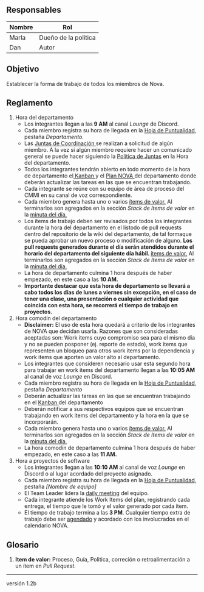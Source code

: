 ## Responsables
| Nombre    | Rol            | 
| --------- | -------------- | 
| Marla     | Dueño de la política         | 
| Dan       | Autor  |

## Objetivo
Establecer la forma de trabajo de todos los miembros de Nova.

## Reglamento
1. Hora del departamento
    <ul>
    <li>
        Los integrantes llegan a las<b> 9 AM</b> al canal <i>Lounge</i> de Discord.</a>
    </li>
    <li>
        Cada miembro registra su hora de llegada en la <a href="https://docs.google.com/spreadsheets/d/1FvGz9Ncpo9nJJBli_HoE3SdM_V-6NslJ0DPnj84xclk/edit#gid=0">Hoja de Puntualidad</a>, pestaña <i>Departamento.</i>
    </li>
    <li> Las <a href="https://github.com/novaDepto/Nova/wiki/Proceso-de-Daily-Meeting"> Juntas de Coordinación </a>se realizan a solicitud de algún miembro. A la vez si algún miembro requiere hacer un comunicado general se puede hacer siguiendo la <a href="https://github.com/novaDepto/Nova/wiki/Pol%C3%ADtica-de-Juntas">Política de Juntas</a> en la Hora del departamento.
    </li>
    <li>
        Todos los integrantes tendrán abierto en todo momento de la hora de departamento el<a href="https://miro.com/app/board/o9J_khDAZSQ=/"> Kanban </a> y el <a href="https://docs.google.com/spreadsheets/d/1_tEVZlBT36JiXt0Qq1hy3zojkzO2abnw79ju-6LbB4s/edit#gid=1631241593"> Plan NOVA </a>del departamento donde deberán actualizar las tareas en las que se encuentran trabajando.
    </li>
    <li>
        Cada integrante se reúne con su equipo de área de proceso del CMMI en su canal de voz correspondiente. 
    </li>
    <li>
        Cada miembro genera hasta uno o varios 
        <a href="#glosario1"> ítems de valor.</a> 
        Al terminarlos son agregados en la sección <i>Stack de Items de valor</i> en la <a href="https://drive.google.com/drive/folders/11kOv1oal83q3YzuDWC-a--gShOOH0_Tq?usp=sharing"> minuta del día. <a>
    </li>
    <li>
        Los ítems de trabajo deben ser revisados por todos los integrantes durante la hora del departamento en el listodo de pull requests dentro del repositorio de la wiki del departamento, de tal formaque se pueda aprobar un nuevo proceso o modificación de alguno. <strong> Los pull requests generados durante el día serán atendidos durante el horario del departamento del siguiente día hábil. </strong> 
        <a href="#glosario1"> ítems de valor.</a> 
        Al terminarlos son agregados en la sección <i>Stack de Items de valor</i> en la <a href="https://drive.google.com/drive/folders/11kOv1oal83q3YzuDWC-a--gShOOH0_Tq?usp=sharing"> minuta del día. <a>
    </li>
    <li>
        La hora de departamento culmina 1 hora después de haber empezado, en este caso a las
        <b> 10 AM.</b> 
    </li>
    <li>
        <b> Importante destacar que esta hora de departamento se llevará a cabo todos los días de lunes a viernes sin excepción, en el caso de tener una clase, una presentación o cualquier actividad que coincida con esta hora, se recorrerá el tiempo de trabajo en proyectos.</b> 
    </li>
    </ul>
2. Hora comodín del departamento
    <ul>
    <li>
    <b>Disclaimer:</b> El uso de esta hora quedará a criterio de los integrantes de NOVA que decidan usarla. Razones que son consideradas aceptadas son: Work items cuyo compromiso sea para el mismo día y no se pueden posponer (ej. reporte de estado), work items que representen un bloqueo para otros work items por la dependencia y work items que aporten un valor alto al departamento.
    </li>
    <li>
    Los integrantes que consideren necesario usar esta segundo hora para trabajar en work items del departamento llegan a las <b>10:05 AM</b> al canal de voz <i>Lounge</i> en Discord.
    </li>
    <li>
        Cada miembro registra su hora de llegada en la <a href="https://docs.google.com/spreadsheets/d/1FvGz9Ncpo9nJJBli_HoE3SdM_V-6NslJ0DPnj84xclk/edit#gid=0">Hoja de Puntualidad</a>, pestaña <i>Departamento</i>
    <li>
    Deberán actualizar las tareas en las que se encuentran trabajando en el <a href="https://miro.com/app/board/o9J_khDAZSQ=/"> Kanban </a> del departamento 
    </li>
    <li>
    Deberán notificar a sus respectivos equipos que se encuentran trabajando en work items del departamento y la hora en la que se incorporarán. 
    </li>
    <li>
        Cada miembro genera hasta uno o varios 
        <a href="#glosario1"> ítems de valor.</a> 
        Al terminarlos son agregados en la sección <i>Stack de Items de valor</i> en la <a href="https://drive.google.com/drive/folders/11kOv1oal83q3YzuDWC-a--gShOOH0_Tq?usp=sharing"> minuta del día. <a>
    </li>
    <li>
        La hora comodín de departamento culmina 1 hora después de haber empezado, en este caso a las
        <b> 11 AM.</b> 
    </li>
    </ul>
3. Hora a proyectos de software
    <ul>
    <li>
    Los integrantes llegan a las <b>10:10 AM</b> al canal de voz <i>Lounge</i> en Discord o al lugar acordado del proyecto asignado.
    </li>
    <li>
        Cada miembro registra su hora de llegada en la <a href="https://docs.google.com/spreadsheets/d/1FvGz9Ncpo9nJJBli_HoE3SdM_V-6NslJ0DPnj84xclk/edit#gid=0">Hoja de Puntualidad</a>, pestaña <i>[Nombre de equipo]</i>
    </li>
    <li>
    El Team Leader lidera la <a href="https://github.com/novaDepto/Nova/wiki/Proceso-de-Daily-Meeting">daily meeting</a> del equipo.</a>
    </li>
    <li>
    Cada integrante atiende los Work Items del plan, registrando cada entrega, el tiempo que le tomó y el valor generado por cada ítem.
    </li>
    <li>
        El tiempo de trabajo termina a las <b>3 PM</b>. Cualquier tiempo extra de trabajo debe ser <a href="https://github.com/novaDepto/Nova/wiki/Gu%C3%ADa-para-agendar-eventos">agendado<a> y acordado con los involucrados en el calendario NOVA. 
    </li>
    </ul>

## Glosario
1. <b id="glosario1">Item de valor:</b> Proceso, Guía, Politica, correción o retroalimentación a un ítem en <i>Pull Request</i>.

***
versión 1.2b
